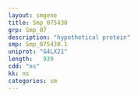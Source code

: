 ```yaml
---
layout: smgene
title: Smp_075430
grp: Smp_07
description: "hypothetical protein"
smp: Smp_075430.1
uniprot: "G4LX21"
length:   939
cdd: "ns"
kk: ns
categories: sm
---
```

